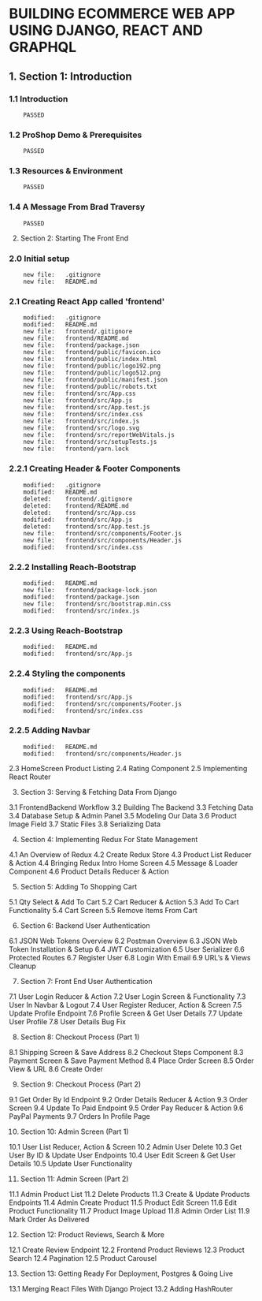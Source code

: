 # BUILDING ECOMMERCE WEB APP USING DJANGO, REACT AND GRAPHQL

## 1. Section 1: Introduction

### 1.1 Introduction

        PASSED

### 1.2 ProShop Demo & Prerequisites

        PASSED

### 1.3 Resources & Environment

        PASSED

### 1.4 A Message From Brad Traversy

        PASSED

2. Section 2: Starting The Front End

### 2.0 Initial setup

        new file:   .gitignore
        new file:   README.md

### 2.1 Creating React App called 'frontend'

        modified:   .gitignore
        modified:   README.md
        new file:   frontend/.gitignore
        new file:   frontend/README.md
        new file:   frontend/package.json
        new file:   frontend/public/favicon.ico
        new file:   frontend/public/index.html
        new file:   frontend/public/logo192.png
        new file:   frontend/public/logo512.png
        new file:   frontend/public/manifest.json
        new file:   frontend/public/robots.txt
        new file:   frontend/src/App.css
        new file:   frontend/src/App.js
        new file:   frontend/src/App.test.js
        new file:   frontend/src/index.css
        new file:   frontend/src/index.js
        new file:   frontend/src/logo.svg
        new file:   frontend/src/reportWebVitals.js
        new file:   frontend/src/setupTests.js
        new file:   frontend/yarn.lock

### 2.2.1 Creating Header & Footer Components

        modified:   .gitignore
        modified:   README.md
        deleted:    frontend/.gitignore
        deleted:    frontend/README.md
        deleted:    frontend/src/App.css
        modified:   frontend/src/App.js
        deleted:    frontend/src/App.test.js
        new file:   frontend/src/components/Footer.js
        new file:   frontend/src/components/Header.js
        modified:   frontend/src/index.css

### 2.2.2 Installing Reach-Bootstrap

        modified:   README.md
        new file:   frontend/package-lock.json
        modified:   frontend/package.json
        new file:   frontend/src/bootstrap.min.css
        modified:   frontend/src/index.js

### 2.2.3 Using Reach-Bootstrap

        modified:   README.md
        modified:   frontend/src/App.js

### 2.2.4 Styling the components

        modified:   README.md
        modified:   frontend/src/App.js
        modified:   frontend/src/components/Footer.js
        modified:   frontend/src/index.css

### 2.2.5 Adding Navbar

        modified:   README.md
        modified:   frontend/src/components/Header.js

2.3 HomeScreen Product Listing
2.4 Rating Component
2.5 Implementing React Router

3. Section 3: Serving & Fetching Data From Django

3.1 FrontendBackend Workflow
3.2 Building The Backend
3.3 Fetching Data
3.4 Database Setup & Admin Panel
3.5 Modeling Our Data
3.6 Product Image Field
3.7 Static Files
3.8 Serializing Data

4. Section 4: Implementing Redux For State Management

4.1 An Overview of Redux
4.2 Create Redux Store
4.3 Product List Reducer & Action
4.4 Bringing Redux Intro Home Screen
4.5 Message & Loader Component
4.6 Product Details Reducer & Action

5. Section 5: Adding To Shopping Cart

5.1 Qty Select & Add To Cart
5.2 Cart Reducer & Action
5.3 Add To Cart Functionality
5.4 Cart Screen
5.5 Remove Items From Cart

6. Section 6: Backend User Authentication

6.1 JSON Web Tokens Overview
6.2 Postman Overview
6.3 JSON Web Token Installation & Setup
6.4 JWT Customization
6.5 User Serializer
6.6 Protected Routes
6.7 Register User
6.8 Login With Email
6.9 URL’s & Views Cleanup

7. Section 7: Front End User Authentication

7.1 User Login Reducer & Action
7.2 User Login Screen & Functionality
7.3 User In Navbar & Logout
7.4 User Register Reducer, Action & Screen
7.5 Update Profile Endpoint
7.6 Profile Screen & Get User Details
7.7 Update User Profile
7.8 User Details Bug Fix

8. Section 8: Checkout Process (Part 1)

8.1 Shipping Screen & Save Address
8.2 Checkout Steps Component
8.3 Payment Screen & Save Payment Method
8.4 Place Order Screen
8.5 Order View & URL
8.6 Create Order

9. Section 9: Checkout Process (Part 2)

9.1 Get Order By Id Endpoint
9.2 Order Details Reducer & Action
9.3 Order Screen
9.4 Update To Paid Endpoint
9.5 Order Pay Reducer & Action
9.6 PayPal Payments
9.7 Orders In Profile Page

10. Section 10: Admin Screen (Part 1)

10.1 User List Reducer, Action & Screen
10.2 Admin User Delete
10.3 Get User By ID & Update User Endpoints
10.4 User Edit Screen & Get User Details
10.5 Update User Functionality

11. Section 11: Admin Screen (Part 2)

11.1 Admin Product List
11.2 Delete Products
11.3 Create & Update Products Endpoints
11.4 Admin Create Product
11.5 Product Edit Screen
11.6 Edit Product Functionality
11.7 Product Image Upload
11.8 Admin Order List
11.9 Mark Order As Delivered

12. Section 12: Product Reviews, Search & More

12.1 Create Review Endpoint
12.2 Frontend Product Reviews
12.3 Product Search
12.4 Pagination
12.5 Product Carousel

13. Section 13: Getting Ready For Deployment, Postgres & Going Live

13.1 Merging React Files With Django Project
13.2 Adding HashRouter
